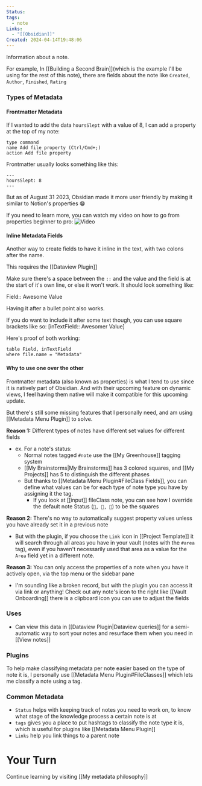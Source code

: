 ```yaml
---
Status: 
tags:
  - note
Links:
  - "[[Obsidian]]"
Created: 2024-04-14T19:48:06
---
```

Information about a note.

For example, In [[Building a Second Brain]](which is the example I'll be using for the rest of this note), there are fields about the note like `Created`, `Author`, `Finished`, `Rating`

### Types of Metadata
#### Frontmatter Metadata
If I wanted to add the data `hoursSlept` with a value of 8, I can add a property at the top of my note:

```button
type command
name Add file property (Ctrl/Cmd+;)
action Add file property
```

Frontmatter usually looks something like this:
```
---
hoursSlept: 8
---
```

But as of August 31 2023, Obsidian made it more user friendly by making it similar to Notion's properties 😁 

If you need to learn more, you can watch my video on how to go from properties beginner to pro:
![Video](https://www.youtube.com/watch?v=zvI_XS-l4ko)
#### Inline Metadata Fields
Another way to create fields to have it inline in the text, with two colons after the name.

This requires the [[Dataview Plugin]]

Make sure there's a space between the `::` and the value and the field is at the start of it's own line, or else it won't work. It should look something like:

Field:: Awesome Value

Having it after a bullet point also works.

If you do want to include it after some text though, you can use square brackets like so: [inTextField:: Awesomer Value]

Here's proof of both working:
```dataview
table Field, inTextField
where file.name = "Metadata"
```
#### Why to use one over the other
Frontmatter metadata (also known as properties) is what I tend to use since it is natively part of Obsidian. And with their upcoming feature on dynamic views, I feel having them native will make it compatible for this upcoming update.

But there's still some missing features that I personally need, and am using [[Metadata Menu Plugin]] to solve.

**Reason 1:** Different types of notes have different set values for different fields
- ex. For a note's status:
	- Normal notes tagged `#note` use the [[My Greenhouse]] tagging system
	- [[My Brainstorms|My Brainstorms]] has 3 colored squares, and [[My Projects]] has 5 to distinguish the different phases
	- But thanks to [[Metadata Menu Plugin#FileClass Fields]], you can define what values can be for each type of note type you have by assigning it the tag.
		- If you look at [[input]] fileClass note, you can see how I override the default note Status (`🌱, 🌿, 🌲`) to be the squares

**Reason 2:** There's no way to automatically suggest property values unless you have already set it in a previous note
- But with the plugin, if you choose the `Link` icon in [[Project Template]] it will search through all areas you have in your vault (notes with the `#area` tag), even if you haven't necessarily used that area as a value for the `Area` field yet in a different note.

**Reason 3:** You can only access the properties of a note when you have it actively open, via the top menu or the sidebar pane
- I'm sounding like a broken record, but with the plugin you can access it via link or anything! Check out any note's icon to the right like [[Vault Onboarding]] there is a clipboard icon you can use to adjust the fields
### Uses
- Can view this data in [[Dataview Plugin|Dataview queries]] for a semi-automatic way to sort your notes and resurface them when you need in [[View notes]]
### Plugins
To help make classifying metadata per note easier based on the type of note it is, I personally use [[Metadata Menu Plugin#FileClasses]] which lets me classify a note using a tag.
### Common Metadata
- `Status` helps with keeping track of notes you need to work on, to know what stage of the knowledge process a certain note is at
- `tags` gives you a place to put hashtags to classify the note type it is, which is useful for plugins like [[Metadata Menu Plugin]]
- `Links` help you link things to a parent note

# Your Turn
Continue learning by visiting [[My metadata philosophy]]